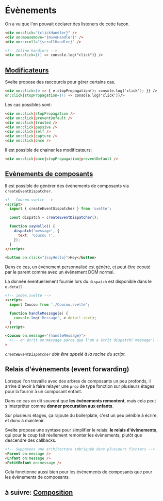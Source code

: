 # Évènements

On a vu que l'on pouvait déclarer des listeners de cette façon.

```html
<div on:click="{clickHandler}" />
<div on:mousemove="{moveHandler}" />
<div on:scroll="{scrollHandler}" />

<!-- Inline handlers -->
<div on:click={() => console.log("click")} />
```

## [Modificateurs](https://svelte.dev/tutorial/event-modifiers)

Svelte propose des raccourcis pour gérer certains cas.

```html
<div on:click={e => { e.stopPropagation(); console.log('click'); }} /> <div
on:click|stopPropagation={() => console.log('click')}/>
```

Les cas possibles sont:

```html
<div on:click|stopPropagation />
<div on:click|preventDefault />
<div on:click|trusted />
<div on:click|passive />
<div on:click|self />
<div on:click|capture />
<div on:click|once />
```

Il est possible de chainer les modificateurs:

```html
<div on:click|once|stopPropagation|preventDefault />
```

## [Evènements de composants](https://svelte.dev/tutorial/component-events)

Il est possible de générer des évènements de composants via `createEventDispatcher`.

```html
<!-- Coucou.svelte -->
<script>
  import { createEventDispatcher } from 'svelte';

  const dispatch = createEventDispatcher();

  function sayHello() {
    dispatch('message', {
      text: 'Coucou !',
    });
  }
</script>

<button on:click="{sayHello}">Hey</button>
```

Dans ce cas, un évènement personnalisé est généré, et peut être écouté par le parent comme avec un évènement DOM normal.

La donnée éventuellement fournie lors du `dispatch` est disponible dans le `e.detail`.

```html
<!-- index.svelte -->
<script>
  import Coucou from './Coucou.svelte';

  function handleMessage(e) {
    console.log('Message', e.detail.text);
  }
</script>

<Coucou on:message="{handleMessage}">
  <!-- on écrit on:message parce que l'on a écrit dispatch('message') --></Coucou
>
```

_`createEventDispatcher` doit être appelé à la racine du script._

## Relais d'évènements (event forwarding)

Lorsque l'on travaille avec des arbres de composants un peu profonds, il arrive d'avoir à faire relayer une `prop` de type fonction sur plusieurs étages pour la fournir à un composant enfant.

Dans ce cas on dit souvent que **les évènements remontent**, mais cela peut s'interprêter comme **donner procuration aux enfants**.

Sur plusieurs étages, ça rajoute du boilerplate, c'est un peu pénible à écrire, et donc à maintenir.

Svelte propose une syntaxe pour simplifier le relais: **le relais d'évènements**, qui pour le coup fait réellement remonter les évènements, plutôt que descendre des callbacks.

```html
<!-- Supposons une architecture imbriquée dans plusieurs fichiers -->
<Parent on:message />
<Enfant on:message />
<PetitEnfant on:message />
```

Cela fonctionne aussi bien pour les évènements de composants que pour les évènements de composants.

## à suivre: [Composition](./3-3_slots.md)
